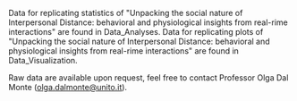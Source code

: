Data for replicating statistics of "Unpacking the social nature of Interpersonal Distance: behavioral and physiological insights from real-rime interactions" are found in Data_Analyses.
Data for replicating plots of "Unpacking the social nature of Interpersonal Distance: behavioral and physiological insights from real-rime interactions" are found in Data_Visualization.

Raw data are available upon request, feel free to contact Professor Olga Dal Monte (olga.dalmonte@unito.it).
